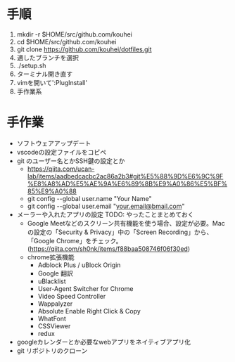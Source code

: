 # 手順
1. mkdir -r $HOME/src/github.com/kouhei
2. cd $HOME/src/github.com/kouhei
3. git clone https://github.com/kouhei/dotfiles.git
4. 適したブランチを選択
5. ./setup.sh
6. ターミナル開き直す
7. vimを開いて':PlugInstall'
8. 手作業系

# 手作業
- ソフトウェアアップデート
- vscodeの設定ファイルをコピペ
- git のユーザー名とかSSH鍵の設定とか
  - https://qiita.com/ucan-lab/items/aadbedcacbc2ac86a2b3#git%E5%88%9D%E6%9C%9F%E8%A8%AD%E5%AE%9A%E6%89%8B%E9%A0%86%E5%BF%85%E9%A0%88
  - git config --global user.name "Your Name"
  - git config --global user.email "your.email@bmail.com"
- メーラーや入れたアプリの設定 TODO: やったことまとめておく
  - Google Meetなどのスクリーン共有機能を使う場合、設定が必要。Macの設定の「Security & Privacy」中の「Screen Recording」から、「Google Chrome」をチェック。(https://qiita.com/sh0nk/items/f88baa508746f06f30ed)
  - chrome拡張機能
    - Adblock Plus / uBlock Origin
    - Google 翻訳
    - uBlacklist
    - User-Agent Switcher for Chrome
    - Video Speed Controller
    - Wappalyzer
    - Absolute Enable Right Click & Copy
    - WhatFont
    - CSSViewer
    - redux
- googleカレンダーとか必要なwebアプリをネイティブアプリ化
- git リポジトリのクローン